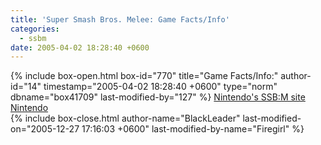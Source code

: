 ```yaml
---
title: 'Super Smash Bros. Melee: Game Facts/Info'
categories:
  - ssbm
date: 2005-04-02 18:28:40 +0600
---
```

{% include box-open.html box-id="770" title="Game Facts/Info:" author-id="14" timestamp="2005-04-02 18:28:40 +0600" type="norm" dbname="box41709" last-modified-by="127" %}
<TABLE1 />
<A HREF="http://smashbros.com" TARGET="_new">Nintendo's SSB:M site</A><BR />
<TABLE2 />
<A HREF="http://nintendo.com" TARGET="_new">Nintendo</A><BR />
<TABLE3 />
{% include box-close.html author-name="BlackLeader" last-modified-on="2005-12-27 17:16:03 +0600" last-modified-by-name="Firegirl" %}
